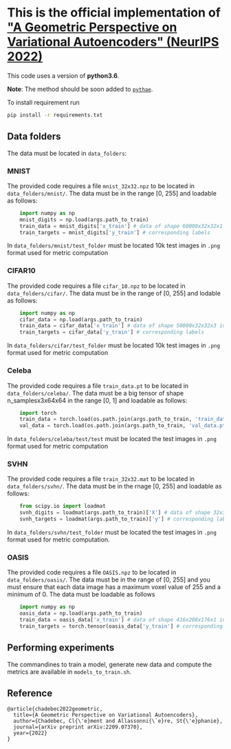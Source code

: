 # This is the official implementation of ["A Geometric Perspective on Variational Autoencoders" (NeurIPS 2022)](https://arxiv.org/abs/2209.07370)

This code uses a version of **python3.6**. 

**Note**: The method should be soon added to [`pythae`](https://github.com/clementchadebec/benchmark_VAE).

To install requirement run

```bash 
pip install -r requirements.txt
```

## Data folders

The data must be located in `data_folders`:

### MNIST
The provided code requires a file `mnist_32x32.npz` to be located in `data_folders/mnist/`.
The data must be in the range [0, 255] and loadable as follows:
```python
    import numpy as np
    mnist_digits = np.load(args.path_to_train)
    train_data = mnist_digits['x_train'] # data of shape 60000x32x32x1 in [0-255]
    train_targets = mnist_digits['y_train'] # corresponding labels
```

In `data_folders/mnist/test_folder` must be located 10k test images in `.png` format used for metric
computation

### CIFAR10
The provided code requires a file `cifar_10.npz` to be located in `data_folders/cifar/`.
The data must be in the range of [0, 255] and lodable as follows:
```python
    import numpy as np
    cifar_data = np.load(args.path_to_train)
    train_data = cifar_data['x_train'] # data of shape 50000x32x32x3 in [0-255]
    train_targets = cifar_data['y_train'] # corresponding labels
```

In `data_folders/cifar/test_folder` must be located 10k test images in `.png` format used for metric
computation

### Celeba
The provided code requires a file `train_data.pt` to be located in `data_folders/celeba/`. The data 
must be a big tensor of shape n_samplesx3x64x64 in the range [0, 1] and loadable as follows:

```python
    import torch
    train_data = torch.load(os.path.join(args.path_to_train, 'train_data.pt')) # data of shape 162770x64x64x3 in the range of [0-1]
    val_data = torch.load(os.path.join(args.path_to_train, 'val_data.pt')) # data of shape 19867x64x64x3 in the range of [0-1]
```

In `data_folders/celeba/test/test` must be located the test images in `.png` format used for metric
computation

### SVHN

The provided code requires a file `train_32x32.mat` to be located in `data_folders/svhn/`.
The data must be in the rnage [0, 255] and loadable as follows:

```python
    from scipy.io import loadmat
    svnh_digits = loadmat(args.path_to_train)['X'] # data of shape 32x32x3x73257 in the range of [0-255]
    svnh_targets = loadmat(args.path_to_train)['y'] # corresponding labels
```

In `data_folders/svhn/test_folder` must be located the test images in `.png` format used for metric
computation.


### OASIS
The provided code requires a file `OASIS.npz` to be located in `data_folders/oasis/`. The data must be in the range of [0, 255] and you must ensure that each data image has a maximum voxel value of 255 and a minimum of 0. The data must be loadable as follows

```python
    import numpy as np
    oasis_data = np.load(args.path_to_train)
    train_data = oasis_data['x_train'] # data of shape 416x208x176x1 in the range of [0-255]
    train_targets = torch.tensor(oasis_data['y_train'] # corresponding targets
```

## Performing experiments

The commandines to train a model, generate new data and compute the metrics are available in 
`models_to_train.sh`.


## Reference
```bibtext
@article{chadebec2022geometric,
  title={A Geometric Perspective on Variational Autoencoders},
  author={Chadebec, Cl{\'e}ment and Allassonni{\`e}re, St{\'e}phanie},
  journal={arXiv preprint arXiv:2209.07370},
  year={2022}
}
```
